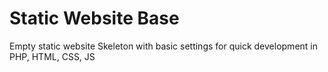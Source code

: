Static Website Base
===================

Empty static website Skeleton with basic settings for quick development in PHP, HTML, CSS, JS 

